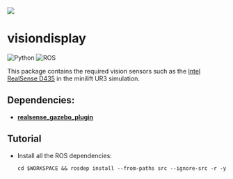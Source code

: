 <img src="https://img.shields.io/badge/melodic-passing-green&style=plastic">

# visiondisplay

![Python](https://img.shields.io/badge/-Python-black?style=plastic&logo=Python)
![ROS](https://img.shields.io/badge/-ROS-22314E?style=plastic&logo=ROS)

This package contains the required vision sensors such as the [Intel RealSense D435](https://www.intel.com/content/dam/support/us/en/documents/emerging-technologies/intel-realsense-technology/Intel-RealSense-D400-Series-Datasheet.pdf) in the minilift UR3 simulation.

## Dependencies:

* [**realsense_gazebo_plugin**](https://github.com/SyrianSpock/realsense_gazebo_plugin)

## Tutorial

* Install all the ROS dependencies:

      cd $WORKSPACE && rosdep install --from-paths src --ignore-src -r -y